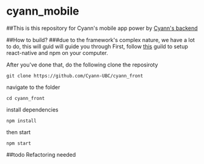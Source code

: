 # cyann_mobile

##This is this repository for Cyann's mobile app power by [Cyann's backend](https://github.com/Cyann-UBC/Cyann)

##How to build?
###due to the framework's complex nature, we have a lot to do, this will guid will guide you through
First, follow [this](https://facebook.github.io/react-native/docs/getting-started.html) guild to setup react-native and npm on your computer.

After you've done that, do the following
clone the reposiroty
```
git clone https://github.com/Cyann-UBC/cyann_front
```

navigate to the folder
```
cd cyann_front
```

install dependencies 
```
npm install
```

then start
```
npm start
```




##todo
Refactoring needed
